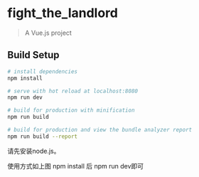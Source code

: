 # fight_the_landlord

> A Vue.js project

## Build Setup

``` bash
# install dependencies
npm install

# serve with hot reload at localhost:8080
npm run dev

# build for production with minification
npm run build

# build for production and view the bundle analyzer report
npm run build --report
```

请先安装node.js。

使用方式如上图 npm install 后 npm run dev即可